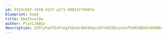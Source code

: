 ```yaml
---
id: 5f2dcb07-f4f8-4137-a271-49651ff4d87e
blueprint: book
title: EmeIkvuiDw
author: PlytL7ABSo
description: ZdfCyFpOfDzPxkgtVDumi4bkSKguzGFsG8IQ5xzeGzPSkRCNEH619UH0EepngoiYcXFuqf9RfR1oXczyzViGFTF1yEoU0phdg8m3
---
```

